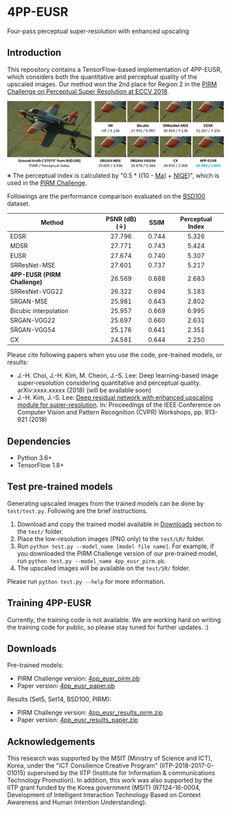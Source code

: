 # 4PP-EUSR
Four-pass perceptual super-resolution with enhanced upscaling


## Introduction
This repository contains a TensorFlow-based implementation of 4PP-EUSR, which considers both the quantitative and perceptual quality of the upscaled images.
Our method won the 2nd place for Region 2 in the [PIRM Challenge on Perceptual Super Resolution at ECCV 2018](https://www.pirm2018.org/PIRM-SR.html).

![BSD100 - 37073](figures/bsd100_37073.png)
※ The perceptual index is calculated by "0.5 * ((10 - [Ma](https://sites.google.com/site/chaoma99/sr-metric)) + [NIQE](https://doi.org/10.1109/LSP.2012.2227726))", which is used in the [PIRM Challenge](https://www.pirm2018.org/PIRM-SR.html).

Followings are the performance comparison evaluated on the [BSD100](https://www2.eecs.berkeley.edu/Research/Projects/CS/vision/bsds/) dataset.

Method | PSNR (dB) (↓) | SSIM | Perceptual Index
------------ | :---: | :---: | :---:
EDSR | 27.796 | 0.744 | 5.326
MDSR | 27.771 | 0.743 | 5.424
EUSR | 27.674 | 0.740 | 5.307
SRResNet-MSE | 27.601 | 0.737 | 5.217
**4PP-EUSR (PIRM Challenge)** | 26.569 | 0.688 | 2.683
SRResNet-VGG22 | 26.322 | 0.694 | 5.183
SRGAN-MSE | 25.981 | 0.643 | 2.802
Bicubic interpolation | 25.957 | 0.669 | 6.995
SRGAN-VGG22 | 25.697 | 0.660 | 2.631
SRGAN-VGG54 | 25.176 | 0.641 | 2.351
CX | 24.581 | 0.644 | 2.250

Please cite following papers when you use the code, pre-trained models, or results:
- J.-H. Choi, J.-H. Kim, M. Cheon, J.-S. Lee: Deep learning-based image super-resolution considering quantitative and perceptual quality. arXiv:xxxx.xxxxx (2018) (will be available soon)
- J.-H. Kim, J.-S. Lee: [Deep residual network with enhanced upscaling module for super-resolution](http://openaccess.thecvf.com/content_cvpr_2018_workshops/w13/html/Kim_Deep_Residual_Network_CVPR_2018_paper.html). In: Proceedings of the IEEE Conference on Computer Vision and Pattern Recognition (CVPR) Workshops, pp. 913-921 (2018)

## Dependencies
- Python 3.6+
- TensorFlow 1.8+

## Test pre-trained models
Generating upscaled images from the trained models can be done by `test/test.py`.
Following are the brief instructions.

1. Download and copy the trained model available in [Downloads](#downloads) section to the `test/` folder.
2. Place the low-resolution images (PNG only) to the `test/LR/` folder.
3. Run `python test.py --model_name [model file name]`. For example, if you downloaded the PIRM Challenge version of our pre-trained model, run `python test.py --model_name 4pp_eusr_pirm.pb`.
4. The upscaled images will be available on the `test/SR/` folder.

Please run `python test.py --help` for more information.

## Training 4PP-EUSR
Currently, the training code is not available.
We are working hard on writing the training code for public, so please stay tuned for further updates. :)

## Downloads
Pre-trained models:
- PIRM Challenge version: [4pp_eusr_pirm.pb](http://mcml.yonsei.ac.kr/files/4pp_eusr/4pp_eusr_pirm.pb)
- Paper version: [4pp_eusr_paper.pb](http://mcml.yonsei.ac.kr/files/4pp_eusr/4pp_eusr_paper.pb)

Results (Set5, Set14, BSD100, PIRM):
- PIRM Challenge version: [4pp_eusr_results_pirm.zip](http://mcml.yonsei.ac.kr/files/4pp_eusr/4pp_eusr_results_pirm.zip)
- Paper version: [4pp_eusr_results_paper.zip](http://mcml.yonsei.ac.kr/files/4pp_eusr/4pp_eusr_results_paper.zip)

## Acknowledgements
This research was supported by the MSIT (Ministry of Science and ICT), Korea, under the "ICT Consilience Creative Program" (IITP-2018-2017-0-01015) supervised by the IITP (Institute for Information & communications Technology Promotion). In addition, this work was also supported by the IITP grant funded by the Korea government (MSIT) (R7124-16-0004, Development of Intelligent Interaction Technology Based on Context Awareness and Human Intention Understanding).
